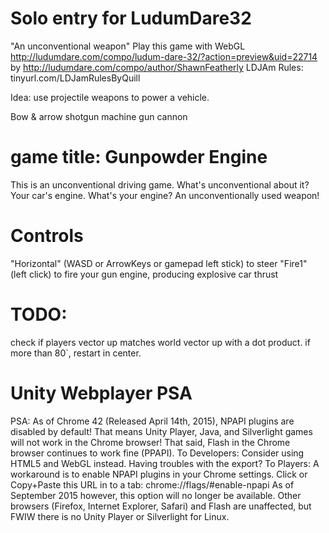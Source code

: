 # Solo entry for LudumDare32
"An unconventional weapon"
Play this game with WebGL http://ludumdare.com/compo/ludum-dare-32/?action=preview&uid=22714
by http://ludumdare.com/compo/author/ShawnFeatherly
LDJAm Rules: tinyurl.com/LDJamRulesByQuill

Idea: use projectile weapons to power a vehicle.

Bow & arrow
shotgun
machine gun
cannon

# game title: Gunpowder Engine
This is an unconventional driving game. What's unconventional about it? Your car's engine.
What's your engine? An unconventionally used weapon!

# Controls
"Horizontal" (WASD or ArrowKeys or gamepad left stick) to steer
"Fire1" (left click) to fire your gun engine, producing explosive car thrust

# TODO:
check if players vector up matches world vector up with a dot product. if more than 80`, restart in center.

# Unity Webplayer PSA
PSA: As of Chrome 42 (Released April 14th, 2015), NPAPI plugins are disabled by default! That means Unity Player, Java, and Silverlight games will not work in the Chrome browser! That said, Flash in the Chrome browser continues to work fine (PPAPI).
To Developers: Consider using HTML5 and WebGL instead. Having troubles with the export?
To Players: A workaround is to enable NPAPI plugins in your Chrome settings. Click or Copy+Paste this URL in to a tab:
chrome://flags/#enable-npapi
As of September 2015 however, this option will no longer be available.
Other browsers (Firefox, Internet Explorer, Safari) and Flash are unaffected, but FWIW there is no Unity Player or Silverlight for Linux.